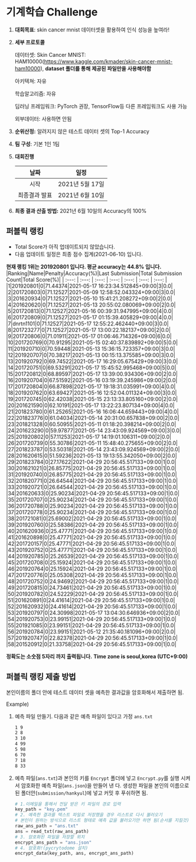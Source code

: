# **기계학습 Challenge**
1. **대회목표**: skin cancer mnist 데이터셋을 활용하여 인식 성능을 높여라!

2. **세부 프로토콜**

   데이터셋: Skin Cancer MNIST: HAM10000(https://www.kaggle.com/kmader/skin-cancer-mnist-ham10000), 
           **dataset 폴더를 통해 제공된 파일만을 사용해야함**

   아키텍쳐: 자유

   학습알고리즘: 자유

   딥러닝 프레임워크: PyTorch 권장, TensorFlow등 다른 프레임워크도 사용 가능

   외부데이터: 사용하면 안됨

3. **순위산정:** 알려지지 않은 테스트 데이터 셋의 Top-1 Accuracy

4. **팀 구성**: 기본 1인 1팀


5. **대회진행**

   |     날짜      |      일정       |
   | :-----------: | :-------------: |
   |     시작      | 2021년 5월 17일 |
   | 최종결과 발표 | 2021년 6월 10일  |

7. **최종 결과 산출 방법:** 2021년 6월 10일의 Accuracy의 100%


## 퍼블릭 랭킹

  
- Total Score가 아직 업데이트되지 않았습니다. 
 - 다음 업데이트 일정은 최종 점수 집계(2021-06-10) 입니다.
  
**현재 랭킹 1위는 201920801 입니다. 평균 accuracy는 44.8% 입니다.**
|Ranking|Name|Penalty|Accuracy(%)|Last Submission|Total Submission Count|Total Score(%)|
| :---: | :---: | :---: | :---: | :---: | :---: | :---: |
|1|201920801|0|71.44374|2021-05-17 16:23:34.512845+09:00|3|0.0|
|2|201720803|0|71.12527|2021-05-09 12:58:52.043324+09:00|3|0.0|
|3|201620934|0|71.12527|2021-05-10 15:41:21.208272+09:00|2|0.0|
|4|201620620|0|71.12527|2021-05-13 20:55:02.080069+09:00|2|0.0|
|5|201720813|0|71.12527|2021-05-16 00:39:31.947995+09:00|4|0.0|
|6|201720809|0|71.12527|2021-05-17 01:15:39.405829+09:00|4|0.0|
|7|dnrtn1101|0|71.12527|2021-05-17 12:55:22.462440+09:00|3|0.0|
|8|201723277|0|71.12527|2021-05-17 13:00:22.182137+09:00|2|0.0|
|9|201720806|0|71.01911|2021-05-17 01:06:46.714326+09:00|6|0.0|
|10|201720769|0|70.91295|2021-05-15 02:40:37.839892+09:00|5|0.0|
|11|201920710|0|70.59448|2021-05-13 15:36:15.723357+09:00|3|0.0|
|12|201920707|0|70.38217|2021-05-13 00:15:13.375585+09:00|3|0.0|
|13|201920792|0|69.74522|2021-05-17 16:29:05.675429+09:00|3|0.0|
|14|201720751|0|69.53291|2021-05-17 15:45:52.995468+09:00|5|0.0|
|15|201720812|0|68.89597|2021-05-17 13:39:00.934306+09:00|2|0.0|
|16|201920704|0|67.51592|2021-05-16 03:19:39.245986+09:00|2|0.0|
|17|201720804|0|66.87898|2021-05-17 19:18:31.035991+09:00|4|0.0|
|18|201920762|0|63.69427|2021-05-16 12:52:04.011324+09:00|3|0.0|
|19|201720745|0|62.42038|2021-05-15 23:13:33.805160+09:00|2|0.0|
|20|201621590|0|62.10191|2021-05-17 13:22:23.807134+09:00|4|0.0|
|21|201823780|0|61.25265|2021-05-16 16:06:44.659443+09:00|4|0.0|
|22|201823776|0|61.04034|2021-05-14 20:31:00.657838+09:00|2|0.0|
|23|201821328|0|60.50955|2021-05-11 01:18:20.398214+09:00|2|0.0|
|24|201623290|0|59.97877|2021-05-14 23:43:09.924569+09:00|3|0.0|
|25|201920802|0|57.11253|2021-05-17 14:19:01.106311+09:00|2|0.0|
|26|201720739|0|55.30786|2021-05-11 15:48:40.275655+09:00|2|0.0|
|27|201823787|0|53.50318|2021-05-14 23:43:09.924569+09:00|2|0.0|
|28|201620615|0|51.59236|2021-05-13 19:13:55.342050+09:00|2|0.0|
|29|201823784|0|27.17622|2021-04-29 20:56:45.517133+09:00|1|0.0|
|30|201621021|0|26.85775|2021-04-29 20:56:45.517133+09:00|1|0.0|
|31|201920740|0|26.85775|2021-04-29 20:56:45.517133+09:00|1|0.0|
|32|201820771|0|26.64544|2021-04-29 20:56:45.517133+09:00|1|0.0|
|33|201920721|0|26.64544|2021-04-29 20:56:45.517133+09:00|1|0.0|
|34|201620633|0|25.90234|2021-04-29 20:56:45.517133+09:00|1|0.0|
|35|201720707|0|25.90234|2021-04-29 20:56:45.517133+09:00|1|0.0|
|36|201720788|0|25.90234|2021-04-29 20:56:45.517133+09:00|1|0.0|
|37|201720778|0|25.90234|2021-04-29 20:56:45.517133+09:00|1|0.0|
|38|201721081|0|25.69002|2021-04-29 20:56:45.517133+09:00|1|0.0|
|39|201920760|0|25.58386|2021-04-29 20:56:45.517133+09:00|1|0.0|
|40|201620936|0|25.47771|2021-04-29 20:56:45.517133+09:00|1|0.0|
|41|201620898|0|25.47771|2021-04-29 20:56:45.517133+09:00|1|0.0|
|42|201720157|0|25.47771|2021-04-29 20:56:45.517133+09:00|1|0.0|
|43|201920752|0|25.47771|2021-04-29 20:56:45.517133+09:00|1|0.0|
|44|201920785|0|25.26539|2021-04-29 20:56:45.517133+09:00|1|0.0|
|45|201720708|0|25.15924|2021-04-29 20:56:45.517133+09:00|1|0.0|
|46|201920764|0|25.15924|2021-04-29 20:56:45.517133+09:00|1|0.0|
|47|201720776|0|25.05308|2021-04-29 20:56:45.517133+09:00|1|0.0|
|48|201720752|0|24.94692|2021-04-29 20:56:45.517133+09:00|1|0.0|
|49|201720815|0|24.73461|2021-04-29 20:56:45.517133+09:00|1|0.0|
|50|201920782|0|24.52229|2021-04-29 20:56:45.517133+09:00|1|0.0|
|51|201620891|0|24.41614|2021-04-29 20:56:45.517133+09:00|1|0.0|
|52|201620932|0|24.41614|2021-04-29 20:56:45.517133+09:00|1|0.0|
|53|201920797|0|24.30998|2021-05-17 13:04:30.646936+09:00|2|0.0|
|54|201920753|0|23.99151|2021-04-29 20:56:45.517133+09:00|1|0.0|
|55|201921085|0|23.99151|2021-04-29 20:56:45.517133+09:00|1|0.0|
|56|201920784|0|23.99151|2021-05-12 21:35:40.181096+09:00|2|0.0|
|57|201920747|0|22.82378|2021-04-29 20:56:45.517133+09:00|1|0.0|
|58|201520912|0|21.33758|2021-04-29 20:56:45.517133+09:00|1|0.0|


**정확도는 소숫점 5자리 까지 출력됩니다.**
**Time zone is seoul,korea (UTC+9:00)**
## 퍼블릭 랭킹 제출 방법

본인이름의 폴더 안에 테스트 데이터 셋을 예측한 결과값을 암호화해서 제출하면 됨.

Example) 

1. 예측 파일 만들기. 다음과 같은 예측 파일이 있다고 가정 `ans.txt`

   ```tex
   1 9
   2 8
   3 10
   4 99
   5 98
   6 70
   7 18
   8 33
   ```

2. 예측 파일(`ans.txt`)과 본인의 키를 `Encrypt` 폴더에 넣고 `Encrypt.py`를 실행 시켜서 암호화한 예측 파일(`ans.json`)을 만들어 낸 다. 생성한 파일을 본인의 이름으로 된 폴더안(`submission/hankyul`)에 넣고 커밋 후 푸쉬하면 됨.

   ```python
   # 1.이메일을 통해서 전달 받은 키 파일의 경로 입력
   key_path = "key.pem"
   # 2. 예측한 결과를 텍스트 파일로 저장했을 경우 리스트로 다시 불러오기
   # 본인이 원하는 방식으로 리스트 형태로 예측 값을 불러오기만 하면 됨(순서를 지킬것)
   raw_ans_path = "ans.txt"
   ans = read_txt(raw_ans_path)
   # 3. 암호화된 파일을 저장할 위치
   encrypt_ans_path = "ans.json"
   # 4. 암호화!(pycrytodome 설치)
   encrypt_data(key_path, ans, encrypt_ans_path)
   ```




